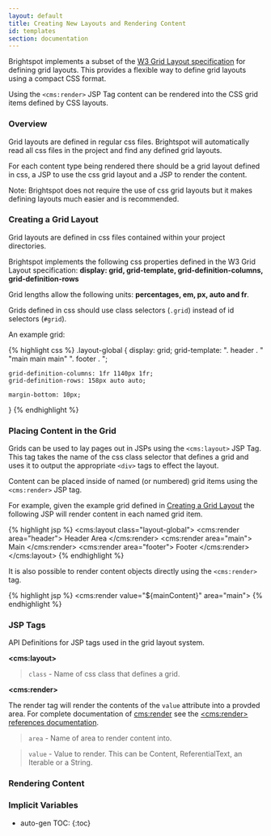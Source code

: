 ```yaml
---
layout: default
title: Creating New Layouts and Rendering Content
id: templates
section: documentation
---
```


<div markdown="1" class="span8">

Brightspot implements a subset of the [W3 Grid Layout specification](http://www.w3.org/TR/css3-grid-layout/) 
for defining grid layouts. This provides a flexible way to define grid layouts using
a compact CSS format.

Using the `<cms:render>` JSP Tag content can be rendered into the CSS grid items defined by
CSS layouts.

### Overview

Grid layouts are defined in regular css files. Brightspot will automatically read all
css files in the project and find any defined grid layouts.

For each content type being rendered there should be a grid layout defined in
css, a JSP to use the css grid layout and a JSP to render the content.

Note: Brightspot does not require the use of css grid layouts but it makes defining
layouts much easier and is recommended.

### Creating a Grid Layout

Grid layouts are defined in css files contained within your project
directories. 

Brightspot implements the following css properties defined in 
the W3 Grid Layout specification: **display: grid, grid-template, grid-definition-columns, grid-definition-rows**

Grid lengths allow the following units: **percentages, em, px, auto and fr**.

Grids defined in css should use class selectors (`.grid`) instead of id selectors (`#grid`). 

An example grid:

{% highlight css %}
.layout-global {
    display: grid;
    grid-template: ".    header  .   "
                   "main main    main"
                   ".    footer  .   ";
 
    grid-definition-columns: 1fr 1140px 1fr;
    grid-definition-rows: 158px auto auto;

    margin-bottom: 10px;
}
{% endhighlight %}

### Placing Content in the Grid

Grids can be used to lay pages out in JSPs using the `<cms:layout>` JSP Tag.
This tag takes the name of the css class selector that defines a grid and uses it to
output the appropriate `<div>` tags to effect the layout.

Content can be placed inside of named (or numbered) grid items using the
`<cms:render>` JSP tag.

For example, given the example grid defined in [Creating a Grid
Layout](#creating-a-grid-layout) the following JSP will render content in
each named grid item.

{% highlight jsp %}
<cms:layout class="layout-global">
    <cms:render area="header">
        Header Area
    </cms:render>
    <cms:render area="main">
        Main
    </cms:render>
    <cms:render area="footer">
        Footer
    </cms:render>
</cms:layout>
{% endhighlight %}

It is also possible to render content objects directly using the `<cms:render>` tag.

{% highlight jsp %}
<cms:render value="${mainContent}" area="main">
{% endhighlight %}

### JSP Tags

API Definitions for JSP tags used in the grid layout system.

**&lt;cms:layout&gt;**

> `class` - Name of css class that defines a grid.

**&lt;cms:render&gt;**

The render tag will render the contents of the `value` attribute into a
provded area. For complete documentation of <cms:render> see 
the [ &lt;cms:render&gt; references documentation](lkjfalsdkjf).

> `area` - Name of area to render content into.

> `value` - Value to render. This can be Content, ReferentialText, an Iterable or a String.

### Rendering Content



### Implicit Variables

</div>

<div class="span4 dari-docs-sidebar">
<div markdown="1" style="position:scroll;" class="well sidebar-nav">


* auto-gen TOC:
{:toc}

</div>
</div>
